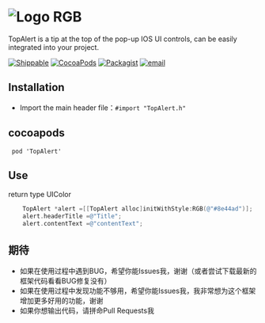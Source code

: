 
 ![Logo](https://github.com/roycms/TopAlert/blob/master/RGB/logo.png)
 RGB
===
TopAlert is a tip at the top of the pop-up IOS UI controls, can be easily integrated into your project.

[![Shippable](https://img.shields.io/shippable/5444c5ecb904a4b21567b0ff.svg?maxAge=2592000?style=flat-square)](https://github.com/roycms/RAlertView)
[![CocoaPods](https://img.shields.io/badge/pod-0.0.1-red.svg)](http://cocoapods.org/?q=RAlertView)
[![Packagist](https://img.shields.io/packagist/l/doctrine/orm.svg?maxAge=2592000?style=flat-square)](https://github.com/roycms/RAlertView/blob/master/LICENSE)
[![email](https://img.shields.io/badge/%20email%20-%20roycms%40qq.com%20-yellowgreen.svg)](mailto:roycms@qq.com)

## Installation
- Import the main header file：`#import "TopAlert.h"`

## cocoapods 
`  pod 'TopAlert' `

## Use 
return type UIColor
```objective-c
    TopAlert *alert =[[TopAlert alloc]initWithStyle:RGB(@"#8e44ad")];
    alert.headerTitle =@"Title";
    alert.contentText =@"contentText";
```

## 期待
* 如果在使用过程中遇到BUG，希望你能Issues我，谢谢（或者尝试下载最新的框架代码看看BUG修复没有）
* 如果在使用过程中发现功能不够用，希望你能Issues我，我非常想为这个框架增加更多好用的功能，谢谢
* 如果你想输出代码，请拼命Pull Requests我
